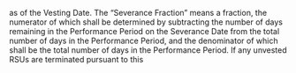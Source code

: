 as  of  the  Vesting  Date.  The  “Severance  Fraction”  means  a  fraction,  the  numerator  of  which  shall  be
determined  by  subtracting  the  number  of  days  remaining  in  the  Performance  Period  on  the  Severance
Date from the total number of days in the Performance Period, and the denominator of which shall be the
total  number  of  days  in  the  Performance  Period.  If  any  unvested  RSUs  are  terminated  pursuant  to  this